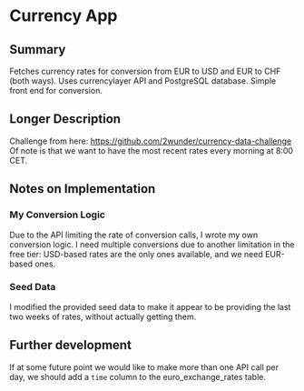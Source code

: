 # Currency App

## Summary

Fetches currency rates for conversion from EUR to USD and EUR to CHF (both ways). 
Uses currencylayer API and PostgreSQL database. 
Simple front end for conversion.

## Longer Description

Challenge from here: https://github.com/2wunder/currency-data-challenge
Of note is that we want to have the most recent rates every morning at 8:00 CET.

## Notes on Implementation

### My Conversion Logic
Due to the API limiting the rate of conversion calls, I wrote my own conversion logic. 
I need multiple conversions due to another limitation in the free tier: USD-based rates 
are the only ones available, and we need EUR-based ones.

### Seed Data
I modified the provided seed data to make it appear to be providing the last two weeks 
of rates, without actually getting them.

## Further development
If at some future point we would like to make more than one API call per day, we should 
add a `time` column to the euro_exchange_rates table.
